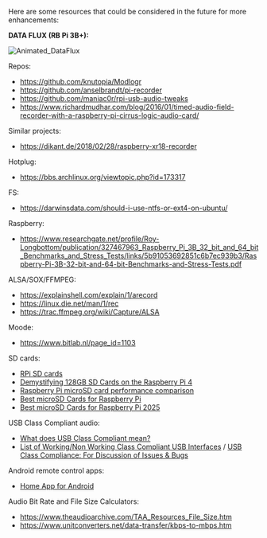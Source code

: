 Here are some resources that could be considered in the future for more enhancements:

**DATA FLUX (RB Pi 3B+):**

![Animated_DataFlux](https://github.com/user-attachments/assets/ae435626-1507-4ea9-b431-7e20a07f3f89)

Repos:
- https://github.com/knutopia/Modlogr
- https://github.com/anselbrandt/pi-recorder
- https://github.com/maniac0r/rpi-usb-audio-tweaks
- https://www.richardmudhar.com/blog/2016/01/timed-audio-field-recorder-with-a-raspberry-pi-cirrus-logic-audio-card/

Similar projects:
- https://dikant.de/2018/02/28/raspberry-xr18-recorder

Hotplug:
- https://bbs.archlinux.org/viewtopic.php?id=173317

FS:
- https://darwinsdata.com/should-i-use-ntfs-or-ext4-on-ubuntu/

Raspberry:
- https://www.researchgate.net/profile/Roy-Longbottom/publication/327467963_Raspberry_Pi_3B_32_bit_and_64_bit_Benchmarks_and_Stress_Tests/links/5b91053692851c6b7ec939b3/Raspberry-Pi-3B-32-bit-and-64-bit-Benchmarks-and-Stress-Tests.pdf

ALSA/SOX/FFMPEG:
- https://explainshell.com/explain/1/arecord
- https://linux.die.net/man/1/rec
- https://trac.ffmpeg.org/wiki/Capture/ALSA

Moode:
- https://www.bitlab.nl/page_id=1103

SD cards:
- [RPi SD cards](https://elinux.org/RPi_SD_cards)
- [Demystifying 128GB SD Cards on the Raspberry Pi 4](https://thelinuxcode.com/use-128gb-sd-card-raspberry-pi/)
- [Raspberry Pi microSD card performance comparison](https://www.jeffgeerling.com/blog/2019/raspberry-pi-microsd-card-performance-comparison-2019)
- [Best microSD Cards for Raspberry Pi](https://bret.dk/best-raspberry-pi-micro-sd-cards/#Raspberry-Pi-3-Model-B)
- [Best microSD Cards for Raspberry Pi 2025](https://www.tomshardware.com/best-picks/raspberry-pi-microsd-cards)

USB Class Compliant audio:
- [What does USB Class Compliant mean?](https://web.archive.org/web/20240304024310/https://kb.audiomodeling.com/en/c/grow-your-knowledge/d/what-does-usb-class-compliant-mean/)
- [List of Working/Non Working Class Compliant USB Interfaces](https://www.mpc-forums.com/viewtopic.php?f=48&t=211654) / [USB Class Compliance: For Discussion of Issues & Bugs](https://www.mpc-forums.com/viewtopic.php?f=48&t=211575)

Android remote control apps:
- [Home App for Android](https://github.com/Domi04151309/HomeApp#readme)

Audio Bit Rate and File Size Calculators:
- https://www.theaudioarchive.com/TAA_Resources_File_Size.htm
- https://www.unitconverters.net/data-transfer/kbps-to-mbps.htm
